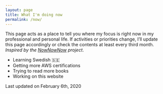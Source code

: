 ```yaml
---
layout: page
title: What I'm doing now
permalink: /now/
---
```


This page acts as a place to tell you where my focus is right now in my professional and personal life. If activities or priorities change, I’ll update this page accordingly or check the contents at least every third month. _Inspired by the [NowNowNow](https://nownownow.com/) project_.

- Learning Swedish 🇸🇪
- Getting more AWS certifications
- Trying to read more books
- Working on this website

Last updated on February 6th, 2020